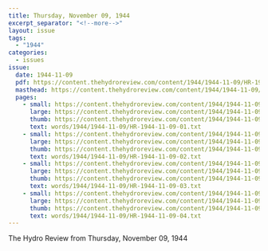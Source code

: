 ```yaml
---
title: Thursday, November 09, 1944
excerpt_separator: "<!--more-->"
layout: issue
tags:
  - "1944"
categories:
  - issues
issue:
  date: 1944-11-09
  pdf: https://content.thehydroreview.com/content/1944/1944-11-09/HR-1944-11-09.pdf
  masthead: https://content.thehydroreview.com/content/1944/1944-11-09/masthead/HR-1944-11-09.jpg
  pages:
    - small: https://content.thehydroreview.com/content/1944/1944-11-09/small/HR-1944-11-09-01.jpg
      large: https://content.thehydroreview.com/content/1944/1944-11-09/large/HR-1944-11-09-01.jpg
      thumb: https://content.thehydroreview.com/content/1944/1944-11-09/thumbnails/HR-1944-11-09-01.jpg
      text: words/1944/1944-11-09/HR-1944-11-09-01.txt
    - small: https://content.thehydroreview.com/content/1944/1944-11-09/small/HR-1944-11-09-02.jpg
      large: https://content.thehydroreview.com/content/1944/1944-11-09/large/HR-1944-11-09-02.jpg
      thumb: https://content.thehydroreview.com/content/1944/1944-11-09/thumbnails/HR-1944-11-09-02.jpg
      text: words/1944/1944-11-09/HR-1944-11-09-02.txt
    - small: https://content.thehydroreview.com/content/1944/1944-11-09/small/HR-1944-11-09-03.jpg
      large: https://content.thehydroreview.com/content/1944/1944-11-09/large/HR-1944-11-09-03.jpg
      thumb: https://content.thehydroreview.com/content/1944/1944-11-09/thumbnails/HR-1944-11-09-03.jpg
      text: words/1944/1944-11-09/HR-1944-11-09-03.txt
    - small: https://content.thehydroreview.com/content/1944/1944-11-09/small/HR-1944-11-09-04.jpg
      large: https://content.thehydroreview.com/content/1944/1944-11-09/large/HR-1944-11-09-04.jpg
      thumb: https://content.thehydroreview.com/content/1944/1944-11-09/thumbnails/HR-1944-11-09-04.jpg
      text: words/1944/1944-11-09/HR-1944-11-09-04.txt
---
```


The Hydro Review from Thursday, November 09, 1944

<!--more-->

